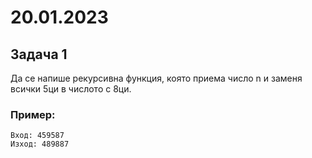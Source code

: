 # 20.01.2023

## Задача 1
Да се напише рекурсивна функция, която приема число n и заменя всички 5ци в числото с 8ци.

### Пример:
    Вход: 459587
    Изход: 489887
    
